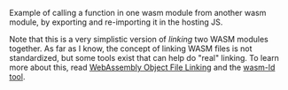 Example of calling a function in one wasm module from another wasm module, by
exporting and re-importing it in the hosting JS.

Note that this is a very simplistic version of *linking* two WASM modules
together. As far as I know, the concept of linking WASM files is not
standardized, but some tools exist that can help do "real" linking. To learn
more about this, read [WebAssembly Object File
Linking](https://github.com/WebAssembly/tool-conventions/blob/main/Linking.md)
and the [wasm-ld tool](https://lld.llvm.org/WebAssembly.html).
